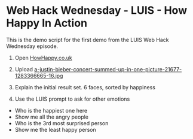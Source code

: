 # Web Hack Wednesday - LUIS - How Happy In Action
This is the demo script for the first demo from the LUIS Web Hack Wednesday episode.

1. Open [HowHappy.co.uk](http://HowHappy.co.uk)

2. Upload [a-justin-bieber-concert-summed-up-in-one-picture-21677-1283366665-16.jpg ](https://github.com/martinkearn/Content/raw/master/Demos/Machine%20Learning%20and%20Cognitive/ML%20Supporting%20Files/a-justin-bieber-concert-summed-up-in-one-picture-21677-1283366665-16.jpg)

3. Explain the initial result set. 6 faces, sorted by happiness

4. Use the LUIS prompt to ask for other emotions
  * Who is the happiest one here
  * Show me all the angry people
  * Who is the 3rd most surprised person
  * Show me the least happy person
